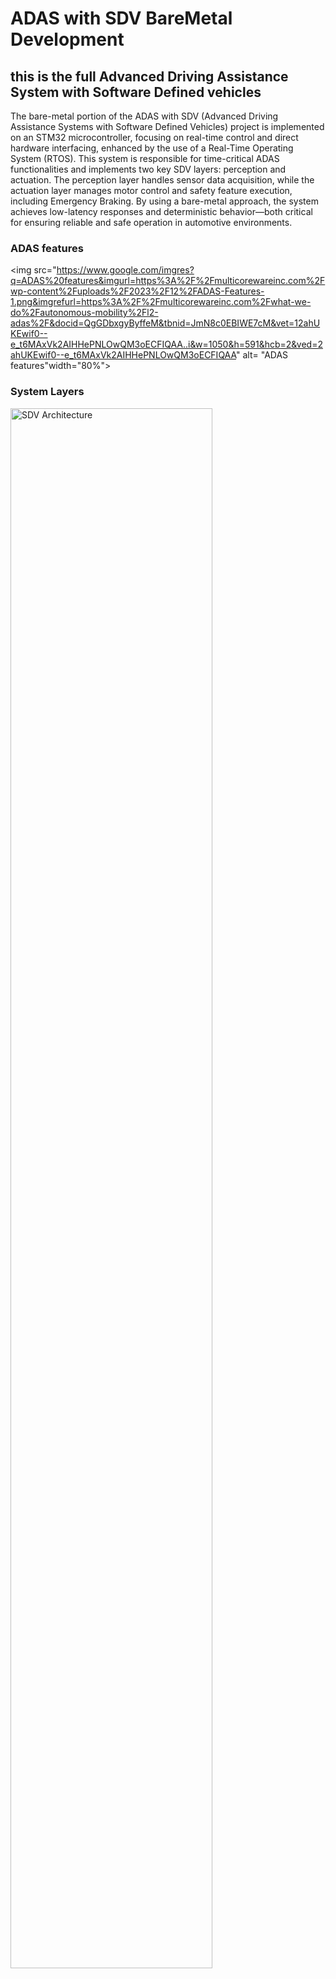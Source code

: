 # ADAS with SDV BareMetal Development

## this is the full Advanced Driving Assistance System with Software Defined vehicles 

The bare-metal portion of the ADAS with SDV (Advanced Driving Assistance Systems with Software Defined Vehicles) project is implemented on an STM32 microcontroller, focusing on real-time control and direct hardware interfacing, enhanced by the use of a Real-Time Operating System (RTOS). This system is responsible for time-critical ADAS functionalities and implements two key SDV layers: perception and actuation. The perception layer handles sensor data acquisition, while the actuation layer manages motor control and safety feature execution, including Emergency Braking. By using a bare-metal approach, the system achieves low-latency responses and deterministic behavior—both critical for ensuring reliable and safe operation in automotive environments.

### ADAS features

<img src="https://www.google.com/imgres?q=ADAS%20features&imgurl=https%3A%2F%2Fmulticorewareinc.com%2Fwp-content%2Fuploads%2F2023%2F12%2FADAS-Features-1.png&imgrefurl=https%3A%2F%2Fmulticorewareinc.com%2Fwhat-we-do%2Fautonomous-mobility%2Fl2-adas%2F&docid=QgGDbxgyByffeM&tbnid=JmN8c0EBIWE7cM&vet=12ahUKEwif0--e_t6MAxVk2AIHHePNLOwQM3oECFIQAA..i&w=1050&h=591&hcb=2&ved=2ahUKEwif0--e_t6MAxVk2AIHHePNLOwQM3oECFIQAA" alt= "ADAS features"width="80%">

### System Layers

<img src="https://drive.google.com/file/d/1oaJKghN1sxcyIawu-7ZjdE_tQGuxs5cc/view?usp=sharing" alt="SDV Architecture" width="80%">

